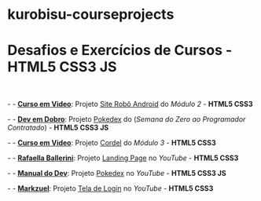 # kurobisu-courseprojects
 <h1>Desafios e Exercícios de Cursos - <strong>HTML5 CSS3 JS</strong></h1>
 <br>
<p>- - <a href="https://cursoemvideo.com" target="_blank" rel="nofollow" lang="pt-br"><strong>Curso em Video</strong></a>: Projeto <a href="https://kurobisu.github.io/kurobisu-courseprojects/android-site/index.html" target="_blank" rel="next" lang="pt-br">Site Robô Android</a> do <em>Módulo 2</em> - <strong>HTML5 CSS3</strong></p>
<p>- - <a href="https://devemdobro.com/" target="_blank" rel="nofollow" lang="pt-br"><strong>Dev em Dobro</strong></a>: Projeto <a href="https://kurobisu.github.io/kurobisu-courseprojects/pokedex/index.html" target="_blank" rel="next" lang="pt-br">Pokedex</a> do (<em>Semana do Zero ao Programador Contratado</em>)  - <strong>HTML5 CSS3 JS</strong></p>
<p>- - <a href="https://cursoemvideo.com" target="_blank" rel="nofollow" lang="pt-br"><strong>Curso em Video</strong></a>: Projeto <a href="https://kurobisu.github.io/kurobisu-courseprojects/projeto-cordel/index.html" target="_blank" rel="nofollow" lang="pt-br">Cordel</a> do <em>Módulo 3</em> - <strong>HTML5 CSS3</strong></p>
<p>- - <a href="https://www.youtube.com/@rafaellaballerini" target="_blank" rel="nofollow" lang="pt-br"><strong>Rafaella Ballerini</strong></a>: Projeto <a href="https://kurobisu.github.io/kurobisu-courseprojects/landing-page/index.html" target="_blank" rel="nofollow" lang="pt-br">Landing Page</a> no <em>YouTube</em> - <strong>HTML5 CSS3</strong></p>
<p>- - <a href="https://www.youtube.com/@ManualdoDev" target="_blank" rel="nofollow" lang="pt-br"><strong>Manual do Dev</strong></a>: Projeto <a href="https://kurobisu.github.io/kurobisu-courseprojects/pokedex-2/index.html" target="_blank" rel="next" lang="pt-br">Pokedex</a> no <em>YouTube</em> - <strong>HTML5 CSS3 JS</strong></p>
<p>- - <a href="https://www.youtube.com/@Markzuel" target="_blank" rel="nofollow" lang="pt-br"><strong>Markzuel</strong></a>: Projeto <a href="https://kurobisu.github.io/kurobisu-courseprojects/pokedex-2/index.html" target="_blank" rel="next" lang="pt-br">Tela de Login</a> no <em>YouTube</em> - <strong>HTML5 CSS3</strong></p>